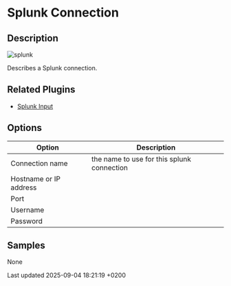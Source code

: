 <div id="header">

# Splunk Connection

</div>

<div id="content">

<div class="sect1">

## Description

<div class="sectionbody">

<div class="paragraph">

<span class="image">![splunk](../assets/images/icons/splunk.svg)</span>

</div>

<div class="paragraph">

Describes a Splunk connection.

</div>

</div>

</div>

<div class="sect1">

## Related Plugins

<div class="sectionbody">

<div class="ulist">

  - [Splunk Input](pipeline/transforms/splunkinput.FlJYUTXngc)

</div>

</div>

</div>

<div class="sect1">

## Options

<div class="sectionbody">

| Option                 | Description                                |
| ---------------------- | ------------------------------------------ |
| Connection name        | the name to use for this splunk connection |
| Hostname or IP address |                                            |
| Port                   |                                            |
| Username               |                                            |
| Password               |                                            |

</div>

</div>

<div class="sect1">

## Samples

<div class="sectionbody">

<div class="paragraph">

None

</div>

</div>

</div>

</div>

<div id="footer">

<div id="footer-text">

Last updated 2025-09-04 18:21:19 +0200

</div>

</div>
